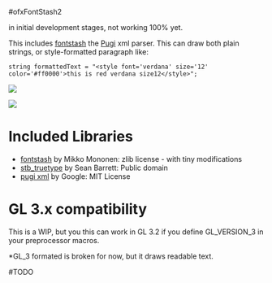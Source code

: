 #ofxFontStash2

in initial development stages, not working 100% yet.

This includes [fontstash](https://github.com/memononen/fontstash) the [Pugi](https://github.com/zeux/pugixml) xml parser. This can draw both plain strings, or style-formatted paragraph like:

```
string formattedText = "<style font='verdana' size='12' color='#ff0000'>this is red verdana size12</style>";

```
![](https://farm1.staticflickr.com/493/19806237826_788c341f9c_z_d.jpg)

![](https://c2.staticflickr.com/2/1575/26432242845_6f6c18686f.jpg)

# Included Libraries

- [fontstash](https://github.com/memononen/fontstash) by Mikko Mononen: zlib license - with tiny modifications
- [stb_truetype](https://github.com/nothings/stb) by Sean Barrett: Public domain
- [pugi xml](https://github.com/zeux/pugixml) by Google: MIT License


# GL 3.x compatibility

This is a WIP, but you this can work in GL 3.2 if you define GL_VERSION_3 in your preprocessor macros.  

*GL_3 formated is broken for now, but it draws readable text.


#TODO
